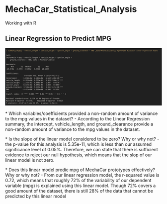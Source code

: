 # MechaCar_Statistical_Analysis
Working with R

## Linear Regression to Predict MPG
![Deliverable1](https://github.com/julianneitliong/MechaCar_Statistical_Analysis/blob/96ef71ca82f63eb20e6a5d86863c65e662054551/Deliverable1.png)
<p> * Which variables/coefficients provided a non-random amount of variance to the mpg values in the dataset?
- According to the Linear Regression summary, the intercept, vehicle_length, and ground_clearance provide a non-random amount of variance to the mpg values in the dataset.</p>

<p> * Is the slope of the linear model considered to be zero? Why or why not? - the p-value for this analysis is 5.35e-11, which is less than our assumed significance level of 0.05%. Therefore, we can state that there is sufficient evidence to reject our null hypothesis, which means that the slop of our linear model is not zero.</p>
<p> * Does this linear model predic mpg of MechaCar prototypes effectively? Why or why not? - From our linear regression model, the r-squared value is 0.72, which means that roughly 72% of the variability of our dependent variable (mpg) is explained using this linear model. Though 72% covers a good amount of the dataset, there is still 28% of the data that cannot be predicted by this linear model</p>
